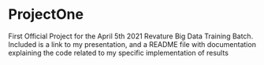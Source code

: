 # ProjectOne
First Official Project for the April 5th 2021 Revature Big Data Training Batch. Included is a link to my presentation, and a README file with documentation explaining the code related to my specific implementation of results
